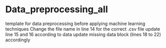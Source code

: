 # Data_preprocessing_all
template for data preprocessing before applying machine learning techniques
Change the file name in line 14 for the correct .csv file
update line 15 and 16 according to data
update missing data block (lines 18 to 22) accordingly
